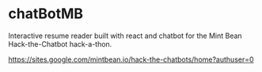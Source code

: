 # chatBotMB

Interactive resume reader built with react and chatbot for the Mint Bean Hack-the-Chatbot hack-a-thon.

https://sites.google.com/mintbean.io/hack-the-chatbots/home?authuser=0
